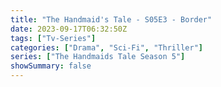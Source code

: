 ```yaml
---
title: "The Handmaid's Tale - S05E3 - Border"
date: 2023-09-17T06:32:50Z
tags: ["Tv-Series"]
categories: ["Drama", "Sci-Fi", "Thriller"]
series: ["The Handmaids Tale Season 5"]
showSummary: false
---
```


  <mux-player stream-type="on-demand"
  src="https://kp3d-my.sharepoint.com/personal/ryoo_kp3d_onmicrosoft_com/_layouts/15/download.aspx?share=EV_xycOSrWVAo9pAK_GRw2QBFC_3ZSGAwV8ZnNgVuZ7qng" metadata-video-title="The Handmaid's Tale - S05E3 - Border" prefer-playback="mse" controls>
  </mux-player>
  
  
  <script src="https://cdn.jsdelivr.net/npm/@mux/mux-player"></script>
  
   <script id="cYTN01F7C6mLr1ArhPQhghi5HsyE9uuHPK01U9zuA4Bus" type="application/ld+json">
 {
  "@context": "https://schema.org/",
  "@type": "VideoObject",
  "name": "The Handmaid's Tale - S05E3 - Border",
  "contentUrl": "https://stream.mux.com/cYTN01F7C6mLr1ArhPQhghi5HsyE9uuHPK01U9zuA4Bus.m3u8",
  "thumbnailUrl": "https://www.themoviedb.org/t/p/original/ipRPHDYIHs5qub4AjNZoBC0HMLQ.jpg?width=314&fit_mode=preserve&time=25",
  "uploadDate": "2023-09-17T06:32:50Z",
}

</script>

